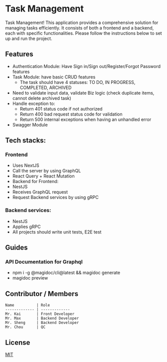 # Task Management

Task Management! This application provides a comprehensive solution for managing tasks efficiently. It consists of both a frontend and a backend, each with specific functionalities. Please follow the instructions below to set up and run the project.

## Features
- Authentication Module: Have Sign in/Sign out/Register/Forgot Password features
- Task Module: have basic CRUD features
  - The task should have 4 statuses: TO DO, IN PROGRESS, COMPLETED, ARCHIVED
- Need to validate input data, validate Biz logic (check duplicate items, cannot delete archived task)
- Handle exception to:
  - Return 401 status code if not authorized
  - Return 400 bad request status code for validation
  - Return 500 internal exceptions when having an unhandled error
- Swagger Module

## Tech stacks:
### Frontend
- Uses NextJS
- Call the server by using GraphQL
- React Query + React Mutation
- Backend for Frontend:
- NestJS
- Receives GraphQL request
- Request Backend services by using gRPC
### Backend services:
- NestJS
- Applies gRPC
- All projects should write unit tests, E2E test

## Guides
### API Documentation for Graphql
- npm i -g @magidoc/cli@latest && magidoc generate
- magidoc preview

## Contributor / Members
```
Name          | Role
------------- | -------------
Mr. Kai       | Front Developer
Mr. Max       | Backend Developer
Mr. Sheng     | Backend Developer
Mr. Chou      | QC
```
## License
[MIT](https://choosealicense.com/licenses/mit/)
